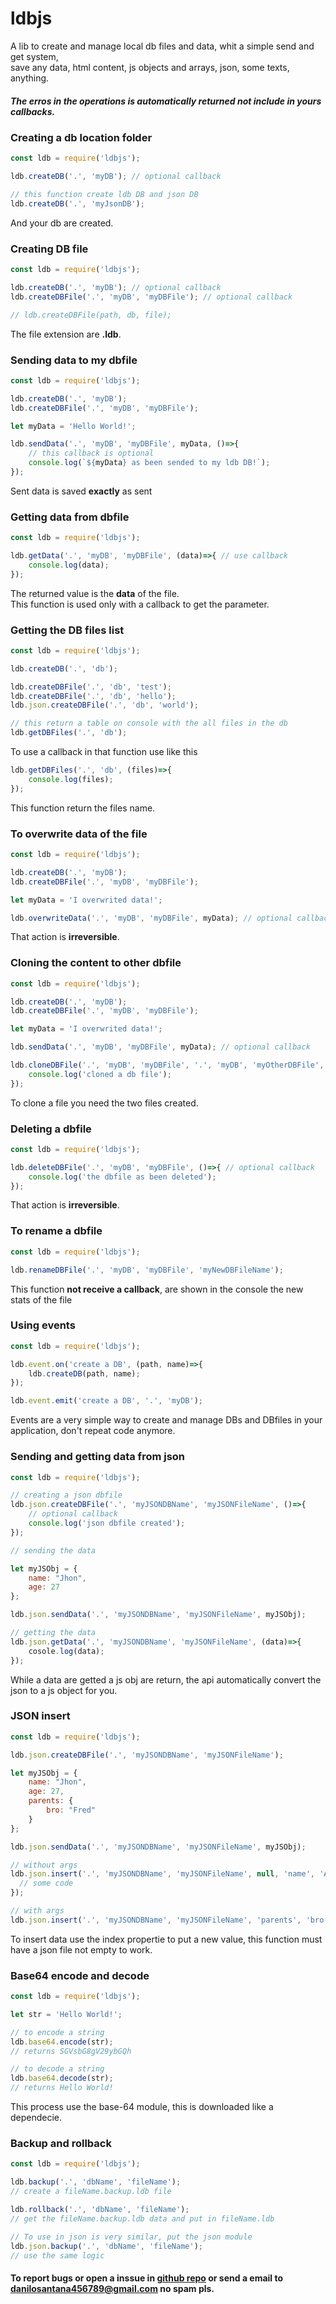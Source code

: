 # ldbjs
A lib to create and manage local db files and data, whit a simple send and get system,  
save any data, html content, js objects and arrays, json, some texts, anything.


##### The erros in the operations is automatically returned not include in yours callbacks.

### Creating a db location folder  

```javascript
const ldb = require('ldbjs');

ldb.createDB('.', 'myDB'); // optional callback

// this function create ldb DB and json DB
ldb.createDB('.', 'myJsonDB');
```

And your db are created.


### Creating DB file  

```javascript
const ldb = require('ldbjs');

ldb.createDB('.', 'myDB'); // optional callback
ldb.createDBFile('.', 'myDB', 'myDBFile'); // optional callback

// ldb.createDBFile(path, db, file);
```

The file extension are **.ldb**.


### Sending data to my dbfile  

```javascript
const ldb = require('ldbjs');

ldb.createDB('.', 'myDB');
ldb.createDBFile('.', 'myDB', 'myDBFile');

let myData = 'Hello World!';

ldb.sendData('.', 'myDB', 'myDBFile', myData, ()=>{
	// this callback is optional
	console.log(`${myData} as been sended to my ldb DB!`);
});
```

Sent data is saved **exactly** as sent


### Getting data from dbfile  

```javascript
const ldb = require('ldbjs');

ldb.getData('.', 'myDB', 'myDBFile', (data)=>{ // use callback
	console.log(data);
});
```

The returned value is the **data** of the file.  
This function is used only with a callback to get the parameter.

### Getting the DB files list

```javascript
const ldb = require('ldbjs');

ldb.createDB('.', 'db');

ldb.createDBFile('.', 'db', 'test');
ldb.createDBFile('.', 'db', 'hello');
ldb.json.createDBFile('.', 'db', 'world');

// this return a table on console with the all files in the db
ldb.getDBFiles('.', 'db');
```

To use a callback in that function use like this

```javascript
ldb.getDBFiles('.', 'db', (files)=>{
    console.log(files);
});
```

This function return the files name.

### To overwrite data of the file  

```javascript
const ldb = require('ldbjs');

ldb.createDB('.', 'myDB');
ldb.createDBFile('.', 'myDB', 'myDBFile');

let myData = 'I overwrited data!';

ldb.overwriteData('.', 'myDB', 'myDBFile', myData); // optional callback
```

That action is **irreversible**.


### Cloning the content to other dbfile  

```javascript
const ldb = require('ldbjs');

ldb.createDB('.', 'myDB');
ldb.createDBFile('.', 'myDB', 'myDBFile');

let myData = 'I overwrited data!';

ldb.sendData('.', 'myDB', 'myDBFile', myData); // optional callback

ldb.cloneDBFile('.', 'myDB', 'myDBFile', '.', 'myDB', 'myOtherDBFile', ()=>{ // optional callback
	console.log('cloned a db file');
});
```

To clone a file you need the two files created.

### Deleting a dbfile  

```javascript
const ldb = require('ldbjs');

ldb.deleteDBFile('.', 'myDB', 'myDBFile', ()=>{ // optional callback
	console.log('the dbfile as been deleted');
});
```

That action is **irreversible**.

### To rename a dbfile  

```javascript
const ldb = require('ldbjs');

ldb.renameDBFile('.', 'myDB', 'myDBFile', 'myNewDBFileName');
```

This function **not receive a callback**, are shown in the console the new stats of the file

### Using events  

```javascript
const ldb = require('ldbjs');

ldb.event.on('create a DB', (path, name)=>{
	ldb.createDB(path, name);
});

ldb.event.emit('create a DB', '.', 'myDB');
```

Events are a very simple way to create and manage DBs and DBfiles in your application, don't repeat code anymore.

### Sending and getting data from json

```javascript
const ldb = require('ldbjs');

// creating a json dbfile
ldb.json.createDBFile('.', 'myJSONDBName', 'myJSONFileName', ()=>{
    // optional callback
    console.log('json dbfile created');
});

// sending the data

let myJSObj = {
    name: "Jhon",
    age: 27
};

ldb.json.sendData('.', 'myJSONDBName', 'myJSONFileName', myJSObj);

// getting the data
ldb.json.getData('.', 'myJSONDBName', 'myJSONFileName', (data)=>{
    cosole.log(data);
});
```

While a data are getted a js obj are return, the api automatically convert the  json to a js object for you.

### JSON insert

```javascript
const ldb = require('ldbjs');

ldb.json.createDBFile('.', 'myJSONDBName', 'myJSONFileName');

let myJSObj = {
    name: "Jhon",
    age: 27,
    parents: {
        bro: "Fred"
    }
};

ldb.json.sendData('.', 'myJSONDBName', 'myJSONFileName', myJSObj);

// without args
ldb.json.insert('.', 'myJSONDBName', 'myJSONFileName', null, 'name', 'Alex', ()=>{
  // some code
});

// with args
ldb.json.insert('.', 'myJSONDBName', 'myJSONFileName', 'parents', 'bro', 'Daniel');
```

To insert data use the index propertie to put a new value, this function must  
have a json file not empty to work.

### Base64 encode and decode

```javascript
const ldb = require('ldbjs');

let str = 'Hello World!';

// to encode a string
ldb.base64.encode(str);
// returns SGVsbG8gV29ybGQh

// to decode a string
ldb.base64.decode(str);
// returns Hello World!
```

This process use the base-64 module, this is downloaded like a dependecie.

### Backup and rollback

```javascript
const ldb = require('ldbjs');

ldb.backup('.', 'dbName', 'fileName');
// create a fileName.backup.ldb file

ldb.rollback('.', 'dbName', 'fileName');
// get the fileName.backup.ldb data and put in fileName.ldb

// To use in json is very similar, put the json module
ldb.json.backup('.', 'dbName', 'fileName');
// use the same logic
```

#### To report bugs or open a inssue in [github repo](https://github.com/raisess/ldbjs) or send a email to **danilosantana456789@gmail.com** no spam pls.